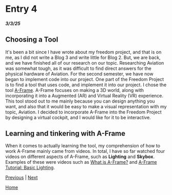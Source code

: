 # Entry 4
##### 3/3/25

## Choosing a Tool

It's been a bit since I have wrote about my freedom project, and that is on me, as I did not write a Blog 3 and write little for Blog 2. But, we are back, and we have finished all of our research on our topic. Researching Aviation was somewhat tough, as it was difficult to find direct answers for the physical hardware of Aviation. For the second semester, we have now began to implement code into our project. One part of the Freedom Project is to find a tool that uses code, and implement it into our project. I chose the tool [A-Frame](https://aframe.io/). A-Frame focuses on making a 3D world, along with incorporating it into a Augmented (AR) and Virtual Reality (VR) experience. This tool stood out to me mainly because you can design anything you want, and also that it would be easy to make a visual representation with my topic, Aviation. I decided to incorporate A-Frame into the Freedom Project by designing a virtual cockpit, and I would like for it to be interactive. 

## Learning and tinkering with A-Frame

When it comes to actually learning the tool, my comprehension of how to work A-Frame mainly came from videos. In total, I have so far watched four videos on different aspects of A-Frame, such as **Lighting** and **Skybox**. Examples of these were videos such as [What is A-Frame?](https://www.youtube.com/watch?v=ktjMCanKNLk) and [A-Frame Tutorial: Basic Lighting](https://www.youtube.com/watch?v=9soV6wZsg40). 



[Previous](entry03.md) | [Next](entry05.md)

[Home](../README.md)
